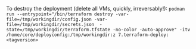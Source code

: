 To destroy the deployment (delete all VMs, quickly, irreversably!):
`podman run --entrypoint="/bin/terraform destroy -var-file=/tmp/workingdir/config.json -var-file=/tmp/workingdir/secrets.json  -state=/tmp/workingdir/terraform.tfstate -no-color -auto-approve" -itv /home/core/deployconfig:/tmp/workingdir:z 7.terraform-deploy:<tagversion>`
